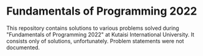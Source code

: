 # Fundamentals of Programming 2022 

This repository contains solutions to various problems solved during "Fundamentals of Programming 2022" at Kutaisi International University. It consists only of solutions, unfortunately. Problem statements were not documented.

